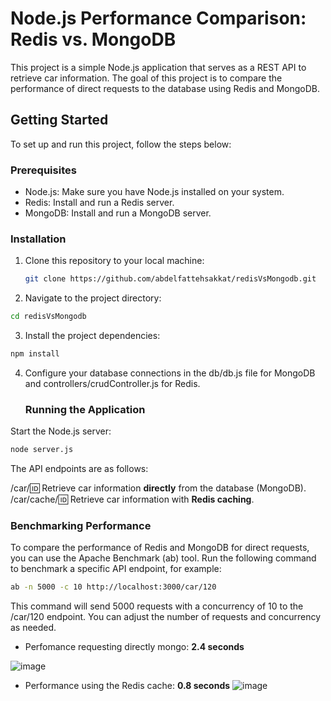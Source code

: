 # Node.js Performance Comparison: Redis vs. MongoDB

This project is a simple Node.js application that serves as a REST API to retrieve car information. The goal of this project is to compare the performance of direct requests to the database using Redis and MongoDB.

## Getting Started

To set up and run this project, follow the steps below:

### Prerequisites

- Node.js: Make sure you have Node.js installed on your system.
- Redis: Install and run a Redis server.
- MongoDB: Install and run a MongoDB server.

### Installation

1. Clone this repository to your local machine:

   ```bash
   git clone https://github.com/abdelfattehsakkat/redisVsMongodb.git
    ```
   
2. Navigate to the project directory:

 ```bash
cd redisVsMongodb
 ```

3. Install the project dependencies:

 ```bash
npm install
 ```


4. Configure your database connections in the db/db.js file for MongoDB and controllers/crudController.js for Redis.

   ### Running the Application


Start the Node.js server:

 ```bash
node server.js
 ```

The API endpoints are as follows:

/car/:id: Retrieve car information **directly** from the database (MongoDB).
/car/cache/:id: Retrieve car information with **Redis caching**.

### Benchmarking Performance

To compare the performance of Redis and MongoDB for direct requests, you can use the Apache Benchmark (ab) tool. Run the following command to benchmark a specific API endpoint, for example:

 ```bash
ab -n 5000 -c 10 http://localhost:3000/car/120 
 ```
This command will send 5000 requests with a concurrency of 10 to the /car/120 endpoint. You can adjust the number of requests and concurrency as needed.

- Perfomance requesting directly mongo: **2.4 seconds**

![image](https://github.com/abdelfattehsakkat/redisVsMongodb/assets/61501905/d42cfc9e-5c64-4eb7-a36a-623a83329f10)

- Performance using the Redis cache: **0.8 seconds**
  ![image](https://github.com/abdelfattehsakkat/redisVsMongodb/assets/61501905/7eede4e1-ccde-463d-9b7a-97cc2bff1ff9)

